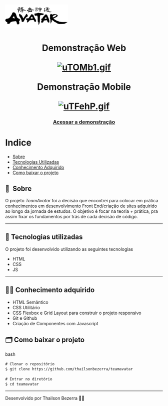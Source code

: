 <h1>
    <img src="https://raw.githubusercontent.com/thailsonbezerra/teamavatar/main/img/avatar.png">
</h1>

<h1 align="center">
    <p>Demonstração Web </p>
    <a href="https://im.ge/i/uTOMb1"><img src="https://i.im.ge/2022/06/21/uTOMb1.md.gif" alt="uTOMb1.gif" border="0" /></a>
    <p>Demonstração Mobile </p>
    <a href="https://im.ge/i/uTFehP"><img src="https://i.im.ge/2022/06/21/uTFehP.md.gif" alt="uTFehP.gif" border="0" /></a>
</h1>

<h3 align="center">
    <a href="https://thailsonbezerra.github.io/teamavatar/">Acessar a demonstração</a>
<h3 >

# Indice

- [Sobre](#-sobre)
- [Tecnologias Utilizadas](#-tecnologias-utilizadas)
- [Conhecimento Adquirido](#-conhecimento-adquirido)
- [Como baixar o projeto](#-como-baixar-o-projeto)

## 🔖&nbsp; Sobre

O projeto _TeamAvatar_ foi a decisão que encontrei para colocar em prática conhecimentos em desenvolvimento Front End/criação de sites adquirido ao longo da jornada de estudos. O objetivo é focar na teoria + prática, pra assim fixar os fundamentos por trás de cada decisão de código.

---

## 🚀 Tecnologias utilizadas

O projeto foi desenvolvido utilizando as seguintes tecnologias

- HTML
- CSS
- JS

---

## ✍🏽 Conhecimento adquirido

- HTML Semântico
- CSS Utilitário
- CSS Flexbox e Grid Layout para construir o projeto responsivo
- Git e Github
- Criação de Componentes com Javascript

## 🗂 Como baixar o projeto

bash

    # Clonar o repositório
    $ git clone https://github.com/thailsonbezerra/teamavatar

    # Entrar no diretório
    $ cd teamavatar

---

Desenvolvido por Thailson Bezerra 👋🏽
